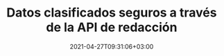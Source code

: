 ---
############################# Static ############################
layout: "product"
date: 2021-04-27T09:31:06+03:00
draft: false

product: "Redaction"
product_tag: "redaction"
platform: ".NET"
platform_tag: "net"

############################# Head ############################
head_title: "API de redacción de C# .NET | Ocultar texto privado de imágenes PDF Word Excel"
head_description: "API de redacción de documentos para .NET. Redactar, ocultar o eliminar contenido confidencial de PDF, Microsoft Word, Excel, presentaciones e imágenes rasterizadas."

############################# Header ############################
title: "Datos clasificados seguros a través de la API de redacción"
description: "Redacte, oculte o elimine contenido confidencial y metadatos de documentos, hojas de trabajo, presentaciones, PDF y archivos de imágenes rasterizadas mediante la API de .NET."
button:
    enable: true

############################# SubMenu ############################
submenu:
    enable: true
    
    left:
        img_alt: "GroupDocs.Redaction for .NET"
        image: "/border/groupdocs-redaction-net.svg"
        product: "GroupDocs.Redaction"
        platform: ".NET"

    middle:
        button:
            # button loop
            - link: "#overview"
              text: "Visión de conjunto"

            # button loop
            - link: "#features"
              text: "Características"

            # button loop
            - link: "#support"
              text: "Support"

            # button loop
            - link: "https://products.groupdocs.app/redaction"
              text: "Live Demo"

            # button loop
            - link: "https://purchase.groupdocs.com/pricing/redaction/net"
              text: "Precios"

    right:
        link_download: "https://downloads.groupdocs.com/redaction"
        link_learn: "https://docs.groupdocs.com/redaction/net/"
        link_buy: "https://purchase.groupdocs.com"

############################# Visión de conjunto ############################
overview:
    enable: true
    content: |
      GroupDocs.Redaction para .NET es una biblioteca API que lo ayuda a borrar datos confidenciales y clasificados de varios formatos de archivo, como Microsoft Word, Excel, PowerPoint y PDF. La interfaz independiente de formato de nuestra API de Redacción admite la redacción de varios tipos, por ejemplo, redacción de texto, redacción de metadatos, redacción de anotaciones y redacción de documentos tabulares. GroupDocs.Redaction para .NET API también le permite redactar archivos protegidos con contraseña. Puede guardar el documento en su formato original, así como crear un documento PDF desinfectado con imágenes rasterizadas de las páginas originales.
    tabs:
      enable: true
      
      ## TAB ONE ##
      tab_one:
        description: |
          A continuación se muestra una descripción general de GroupDocs.Redaction para .NET:
      
        right:
          enable: true
          icon: "fab fa-html5"
          title: "Visión de conjunto"
          content: |
            * Redactar texto
            * Redactar metadatos
            * Redactar anotación
            * Redactar documento tabular
            * Redactar archivos protegidos
            * personalización
      
      ## TAB TWO ##
      tab_two:
        description: |
          GroupDocs.Redaction para .NET admite los siguientes [formatos de archivo de documento] (https://docs.groupdocs.com/redaction/net/supported-document-formats/):

        right:
          enable: true
          table:
            # table loop
            - title: "Redactar texto, Metadata & Comments"
              content: |
                * **Word**: DOC, DOCX, DOT, ODT, DOTX, DOCM, DOTM, RTF
                * **Excel**: XLS, XLSX, XLT, XLTX, XLSM, XLTM, CSV
                * **PowerPoint**: PPT, PPTX, PPS, PPSX, POTX, PPTM, PPSM, POTM
                * **Fixed Layout**: PDF
                * **Raster Images**: JPG, BMP, PNG, GIF, TIFF

      ## TAB THREE ##
      tab_three:
        description: |
          GroupDocs.Redaction for .NET apoya siguiendo Sistemas operativos, Frameworks & Gerente de empaquetacións:
        
        left:
          enable: true
          table:
            # table loop
            - icon: "fab fa-windows"
              title: "Sistemas operativos"
              content: |
                * Windows Desktop
                * Windows Server
                * Windows Azure
                * Linux

            # table loop
            - icon: "fas fa-code"
              title: "Marcos compatibles"
              content: |
                * .NET Framework 2.0 o superior
                * .NET estándar 2.0
                * .NET Core 2.0

        right:
          enable: true
          table:
            # table loop
            - icon: "fas fa-box"
              title: "Gerente de empaquetación"
              content: |
                * NuGet

            # table loop
            - icon: "fas fa-tools"
              title: "Entornos de desarrollo"
              content: |
                * Microsoft Visual Studio
                * Xamarin.Android
                * Xamarin.IOS
                * Xamarin.Mac
                * MonoDevelop

############################# Características ############################
features:
    enable: true
    title: "GroupDocs.Redaction for .NET Características"

    feature:
      # feature loop
      - icon: "fas fa-copy"
        content: "Realice búsquedas con distinción entre mayúsculas y minúsculas para la redacción de frases exactas"

      # feature loop
      - icon: "fas fa-eye"
        content: "Use el cuadro de color para ocultar el texto redactado en lugar del reemplazo de cadenas"

      # feature loop
      - icon: "fas fa-bolt"
        content: "Localice y elimine cualquier texto mediante la búsqueda de expresiones regulares"
      
      # feature loop
      - icon: "fas fa-file-powerpoint"
        content: "Filtre toda o cualquier combinación de información de metadatos clasificados del documento"

      # feature loop
      - icon: "fas fa-code"
        content: "Borre rápidamente la información completa de metadatos de un documento específico"

      # feature loop
      - icon: "fas fa-cloud"
        content: "Establezca un alcance de la redacción en una hoja de trabajo y/o columna específica en Excel"

      # feature loop
      - icon: "fas fa-remove-format"
        content: "Eliminar todos los comentarios o comentarios específicos y otras anotaciones del documento"

      # feature loop
      - icon: "fas fa-comment-slash"
        content: "Busque y elimine datos confidenciales del texto de la anotación"

      # feature loop
      - icon: "fas fa-location-arrow"
        content: "Capacidad para trabajar con sus propios formatos y redacciones"

      # feature loop
      - icon: "fas fa-border-all"
        content: "Compatibilidad con formatos de imágenes de trama y redacciones de regiones de imágenes"

      # feature loop
      - icon: "fas fa-wrench"
        content: "Especifique un conjunto de reglas de redacción (política) en un archivo XML"

      # feature loop
      - icon: "fas fa-columns"
        content: "Especifique el rango de páginas y el nivel de cumplimiento de PDF durante la conversión a PDF"

      # feature loop
      - icon: "fas fa-file-word"
        content: "Editar o eliminar metadatos EXIF ​​de archivos de imagen"

      # feature loop
      - icon: "fas fa-envelope"
        content: "Redactar imágenes incrustadas dentro de los documentos PDF, Word y Presentation"

      # feature loop
      - icon: "fas fa-print"
        content: "Guardar una política de redacción como un archivo XML"

    more_feature:
      # more_feature_loop
      - title: "Redactar sus datos clasificados con facilidad y control"
        content: |
          GroupDocs.Redaction para .NET API le otorga control total sobre cómo desea ocultar o borrar su información clasificada importante del documento compatible. Usar nuestra Redaction API es bastante simple y directo.

          En el siguiente ejemplo, cargamos un documento compatible, redactamos cualquier texto, haciendo coincidir "2 dígitos, espacio o nada, 2 dígitos, nuevamente espacio y 6 dígitos" (como 12 34 567890) con un cuadro de color azul usando C#. Una vez hecho esto, guarda el documento en su formato original renombrándolo con un sufijo agregado "_Redactado":

          ```cs
          using (Redactor redactor = new Redactor("sample.docx"))
          {
            // Aplicar redacción
            redactor.Apply(new RegexRedaction("\\d{2}\\s*\\d{2}[^\\d]*\\d{6}", new ReplacementOptions(System.Drawing.Color.Blue)));
            redactor.Save();
          }
          ```

############################# Support ############################
support:
    enable: true

############################# Solutions ############################
solutions:
    enable: true
    title: "GroupDocs.Redaction ofrece API de visualización de documentos para otros entornos de desarrollo populares"

    solution:
        # solution loop
        - img_alt: "GroupDocs.Redaction for Java"
          image: "/border/groupdocs-redaction-java.svg"
          product: "GroupDocs.Redaction"
          platform: "Java"
          link: "/redaction/java/"

############################# Back to top ###############################
back_to_top:
  enable: true
---